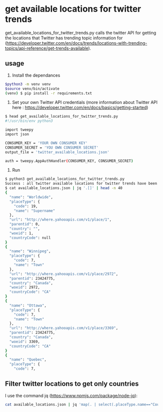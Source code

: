 # get available locations for twitter trends

get_available_locations_for_twitter_trends.py calls the twitter API for getting the locations that Twitter has trending topic information for (https://developer.twitter.com/en/docs/trends/locations-with-trending-topics/api-reference/get-trends-available).

## usage
1. Install the dependances
```bash
$python3 -m venv venv
$source venv/bin/activate
(venv) $ pip install -r requirements.txt
```

1. Set your own Twitter API credentials (more information about Twitter API here : https://developer.twitter.com/en/docs/basics/getting-started)
```bash
$ head get_available_locations_for_twitter_trends.py 
#!/usr/bin/env python3

import tweepy
import json

CONSUMER_KEY = 'YOUR OWN CONSUMER KEY'
CONSUMER_SECRET = 'YOU OWN CONSUMER SECRET'
output_file = 'twitter_available_locations.json'

auth = tweepy.AppAuthHandler(CONSUMER_KEY, CONSUMER_SECRET)
```

1. Run

```bash
$ python3 get_available_locations_for_twitter_trends.py                                                            
Success : all twitter available locations for twitter trends have been written in available_locations.json
$ cat available_locations.json | jq '.[]' | head -n 40
{
  "name": "Worldwide",
  "placeType": {
    "code": 19,
    "name": "Supername"
  },
  "url": "http://where.yahooapis.com/v1/place/1",
  "parentid": 0,
  "country": "",
  "woeid": 1,
  "countryCode": null
}
{
  "name": "Winnipeg",
  "placeType": {
    "code": 7,
    "name": "Town"
  },
  "url": "http://where.yahooapis.com/v1/place/2972",
  "parentid": 23424775,
  "country": "Canada",
  "woeid": 2972,
  "countryCode": "CA"
}
{
  "name": "Ottawa",
  "placeType": {
    "code": 7,
    "name": "Town"
  },
  "url": "http://where.yahooapis.com/v1/place/3369",
  "parentid": 23424775,
  "country": "Canada",
  "woeid": 3369,
  "countryCode": "CA"
}
{
  "name": "Quebec",
  "placeType": {
    "code": 7,

``` 

## Filter twitter locations to get only countries
I use the command jq (https://www.npmjs.com/package/node-jq):
```bash
cat available_locations.json | jq 'map(. | select(.placeType.name=="Country"))' > available_locations_countries.json
```
